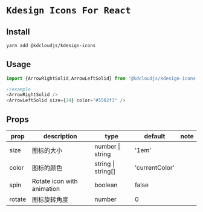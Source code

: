 # `Kdesign Icons For React`


## Install

```bash 
yarn add @kdcloudjs/kdesign-icons
```

## Usage

```ts
import {ArrowRightSolid,ArrowLeftSolid} from '@kdcloudjs/kdesign-icons'

//example
<ArrowRightSolid />
<ArrowLeftSolid size={24} color="#5582f3" />
```
## Props

|    prop	 | description  | type  | default | note |
| ---------- | --- | --- | --- | --- |
| size |  图标的大小 | number &#124; string |  '1em' |
| color |  图标的颜色 | string  &#124; string[] |  'currentColor' |
| spin |  Rotate icon with animation | boolean | false |
| rotate | 图标旋转角度 | number | 0 |

